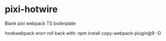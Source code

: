 # pixi-hotwire

Blank pixi webpack TS boilerplate

hookwebpack erorr roll back with:
npm install copy-webpack-plugin@9 -D
